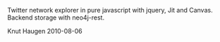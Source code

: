 Twitter network explorer in pure javascript with jquery, Jit and Canvas. Backend storage with neo4j-rest.

Knut Haugen 2010-08-06